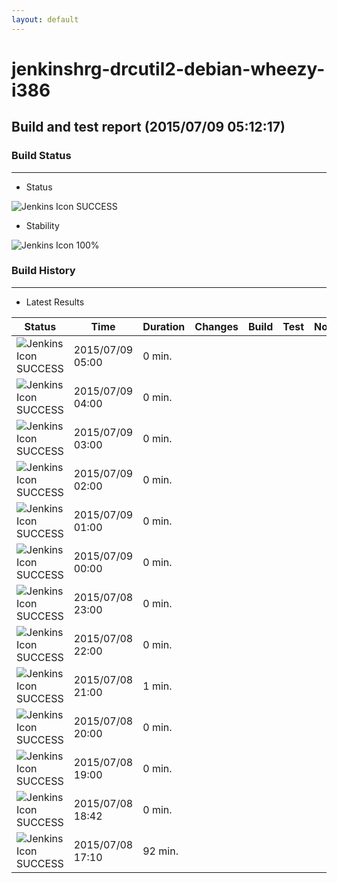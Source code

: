 ```yaml
---
layout: default
---
```

# jenkinshrg-drcutil2-debian-wheezy-i386
## Build and test report (2015/07/09 05:12:17)
### Build Status
___
* Status
  
![Jenkins Icon](http://jenkinshrg.github.io/images/48x48/blue.png)
SUCCESS
  
* Stability
  
![Jenkins Icon](http://jenkinshrg.github.io/images/48x48/health-80plus.png)
100%
  
### Build History
___
* Latest Results
  
|Status|Time|Duration|Changes|Build|Test|Note|
|---|---|---|---|---|---|---|
|![Jenkins Icon](http://jenkinshrg.github.io/images/24x24/blue.png)SUCCESS|2015/07/09 05:00|0 min.|||| |
|![Jenkins Icon](http://jenkinshrg.github.io/images/24x24/blue.png)SUCCESS|2015/07/09 04:00|0 min.|||| |
|![Jenkins Icon](http://jenkinshrg.github.io/images/24x24/blue.png)SUCCESS|2015/07/09 03:00|0 min.|||| |
|![Jenkins Icon](http://jenkinshrg.github.io/images/24x24/blue.png)SUCCESS|2015/07/09 02:00|0 min.|||| |
|![Jenkins Icon](http://jenkinshrg.github.io/images/24x24/blue.png)SUCCESS|2015/07/09 01:00|0 min.|||| |
|![Jenkins Icon](http://jenkinshrg.github.io/images/24x24/blue.png)SUCCESS|2015/07/09 00:00|0 min.|||| |
|![Jenkins Icon](http://jenkinshrg.github.io/images/24x24/blue.png)SUCCESS|2015/07/08 23:00|0 min.|||| |
|![Jenkins Icon](http://jenkinshrg.github.io/images/24x24/blue.png)SUCCESS|2015/07/08 22:00|0 min.|||| |
|![Jenkins Icon](http://jenkinshrg.github.io/images/24x24/blue.png)SUCCESS|2015/07/08 21:00|1 min.|||| |
|![Jenkins Icon](http://jenkinshrg.github.io/images/24x24/blue.png)SUCCESS|2015/07/08 20:00|0 min.|||| |
|![Jenkins Icon](http://jenkinshrg.github.io/images/24x24/blue.png)SUCCESS|2015/07/08 19:00|0 min.|||| |
|![Jenkins Icon](http://jenkinshrg.github.io/images/24x24/blue.png)SUCCESS|2015/07/08 18:42|0 min.|||| |
|![Jenkins Icon](http://jenkinshrg.github.io/images/24x24/blue.png)SUCCESS|2015/07/08 17:10|92 min.|||| |
